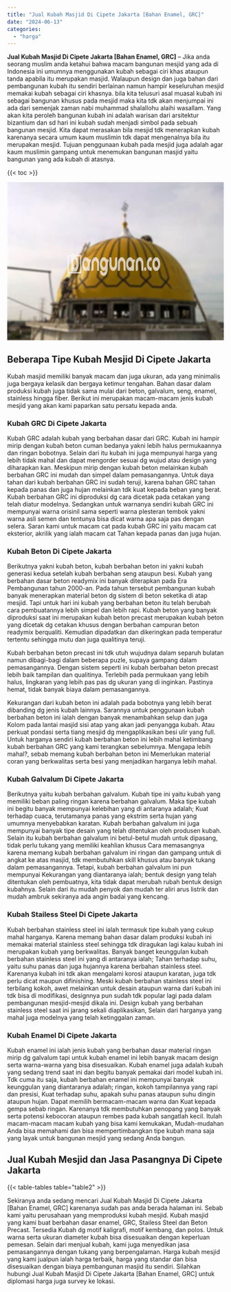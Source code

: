 ```yaml
---
title: "Jual Kubah Masjid Di Cipete Jakarta [Bahan Enamel, GRC]"
date: "2024-06-13"
categories: 
  - "harga"
---
```


**Jual Kubah Masjid Di Cipete Jakarta \[Bahan Enamel, GRC\]** – Jika anda seorang muslim anda ketahui bahwa macam bangunan mesjid yang ada di Indonesia ini umumnya menggunakan kubah sebagai ciri khas ataupun tanda apabila itu merupakan masjid. Walaupun design dan juga bahan dari pembangunan kubah itu sendiri berlainan namun hampir keseluruhan mesjid memakai kubah sebagai ciri khasnya. bila kita telusuri asal muasal kubah ini sebagai bangunan khusus pada mesjid maka kita tdk akan menjumpai ini ada dari semenjak zaman nabi muhammad shalallohu alaihi wasallam. Yang akan kita peroleh bangunan kubah ini adalah warisan dari arsitektur bizantium dan sd hari ini kubah sudah menjadi simbol pada sebuah bangunan mesjid. Kita dapat merasakan bila mesjid tdk menerapkan kubah karenanya secara umum kaum muslimin tdk dapat mengenalnya bila itu merupakan mesjid. Tujuan penggunaan kubah pada mesjid juga adalah agar kaum muslimin gampang untuk menemukan bangunan masjid yaitu bangunan yang ada kubah di atasnya.

{{< toc >}}

![Jual Kubah Masjid Di Cipete Jakarta [Bahan Enamel, GRC]](/images/jual-kubah-masjid-39.png)

## Beberapa Tipe Kubah Mesjid Di Cipete Jakarta

Kubah masjid memiliki banyak macam dan juga ukuran, ada yang minimalis juga bergaya kelasik dan bergaya ketimur tengahan. Bahan dasar dalam produksi kubah juga tidak sama mulai dari beton, galvalum, seng, enamel, stainless hingga fiber. Berikut ini merupakan macam-macam jenis kubah mesjid yang akan kami paparkan satu persatu kepada anda.

### Kubah GRC Di Cipete Jakarta

Kubah GRC adalah kubah yang berbahan dasar dari GRC. Kubah ini hampir mirip dengan kubah beton cuman bedanya yakni lebih halus permukaannya dan ringan bobotnya. Selain dari itu kubah ini juga mempunyai harga yang lebih tidak mahal dan dapat mengorder sesuai dg wujud atau design yang diharapkan kan. Meskipun mirip dengan kubah beton melainkan kubah berbahan GRC ini mudah dan simpel dalam pemasangannya. Untuk daya tahan dari kubah berbahan GRC ini sudah teruji, karena bahan GRC tahan kepada panas dan juga hujan melainkan tdk kuat kepada beban yang berat. Kubah berbahan GRC ini diproduksi dg cara dicetak pada cetakan yang telah diatur modelnya. Sedangkan untuk warnanya sendiri kubah GRC ini mempunyai warna orisinil sama seperti warna plesteran tembok yakni warna asli semen dan tentunya bisa dicat warna apa saja pas dengan selera. Saran kami untuk macam cat pada kubah GRC ini yaitu macam cat eksterior, akrilik yang ialah macam cat Tahan kepada panas dan juga hujan.

### Kubah Beton Di Cipete Jakarta

Berikutnya yakni kubah beton, kubah berbahan beton ini yakni kubah generasi kedua setelah kubah berbahan seng ataupun besi. Kubah yang berbahan dasar beton readymix ini banyak diterapkan pada Era Pembangunan tahun 2000-an. Pada tahun tersebut pembangunan kubah banyak menerapkan material beton dg sistem di beton seketika di atap mesjid. Tapi untuk hari ini kubah yang berbahan beton itu telah berubah cara pembuatannya lebih simpel dan lebih rapi. Kubah beton yang banyak diproduksi saat ini merupakan kubah beton precast merupakan kubah beton yang dicetak dg cetakan khusus dengan berbahan campuran beton readymix berqualiti. Kemudian dipadatkan dan dikeringkan pada temperatur tertentu sehingga mutu dan juga qualitinya teruji.

Kubah berbahan beton precast ini tdk utuh wujudnya dalam separuh bulatan namun dibagi-bagi dalam beberapa puzle, supaya gampang dalam pemasangannya. Dengan sistem seperti ini kubah berbahan beton precast lebih baik tampilan dan qualitinya. Terlebih pada permukaan yang lebih halus, lingkaran yang lebih pas pas dg ukuran yang di inginkan. Pastinya hemat, tidak banyak biaya dalam pemasangannya.

Kekurangan dari kubah beton ini adalah pada bobotnya yang lebih berat dibanding dg jenis kubah lainnya. Sarannya untuk penggunaan kubah berbahan beton ini ialah dengan banyak menambahkan selup dan juga Kolom pada lantai masjid sisi atap yang akan jadi penyangga kubah. Atau perkuat pondasi serta tiang mesjid dg mengaplikasikan besi ulir yang full. Untuk harganya sendiri kubah berbahan beton ini lebih mahal ketimbang kubah berbahan GRC yang kami terangkan sebelumnya. Mengapa lebih mahal?, sebab memang kubah berbahan beton ini Memerlukan material coran yang berkwalitas serta besi yang menjadikan harganya lebih mahal.

### Kubah Galvalum Di Cipete Jakarta

Berikutnya yaitu kubah berbahan galvalum. Kubah tipe ini yaitu kubah yang memiliki beban paling ringan karena berbahan galvalum. Maka tipe kubah ini begitu banyak mempunyai kelebihan yang di antaranya adalah; Kuat terhadap cuaca, terutamanya panas yang ekstrim serta hujan yang umumnya menyebabkan karatan. Kubah berbahan galvalum ini juga mempunyai banyak tipe desain yang telah ditentukan oleh produsen kubah. Selain itu kubah berbahan galvalum ini betul-betul mudah untuk dipasang, tidak perlu tukang yang memiliki keahlian khusus Cara memasangnya karena memang kubah berbahan galvalum ini ringan dan gampang untuk di angkat ke atas masjid, tdk membutuhkan skill khusus atau banyak tukang dalam pemasangannya. Tetapi, kubah berbahan galvalum ini pun mempunyai Kekurangan yang diantaranya ialah; bentuk design yang telah ditentukan oleh pembuatnya, kita tidak dapat merubah rubah bentuk design kubahnya. Selain dari itu mudah penyok dan mudah ter aliri arus listrik dan mudah ambruk sekiranya ada angin badai yang kencang.

### Kubah Stailess Steel Di Cipete Jakarta

Kubah berbahan stainless steel ini ialah termasuk tipe kubah yang cukup mahal harganya. Karena memang bahan dasar dalam produksi kubah ini memakai material stainless steel sehingga tdk diragukan lagi kalau kubah ini merupakan kubah yang berkwalitas. Banyak banget keunggulan kubah berbahan stainless steel ini yang di antaranya ialah; Tahan terhadap suhu, yaitu suhu panas dan juga hujannya karena berbahan stainless steel. Karenanya kubah ini tdk akan mengalami korosi ataupun karatan, juga tdk perlu dicat maupun difinishing. Meski kubah berbahan stainless steel ini terbilang kokoh, awet melainkan untuk desain ataupun warna dari kubah ini tdk bisa di modifikasi, designnya pun sudah tdk popular lagi pada dalam pembangunan mesjid-mesjid dikala ini. Design kubah yang berbahan stainless steel saat ini jarang sekali diaplikasikan, Selain dari harganya yang mahal juga modelnya yang telah ketinggalan zaman.

### Kubah Enamel Di Cipete Jakarta

Kubah enamel ini ialah jenis kubah yang berbahan dasar material ringan mirip dg galvalum tapi untuk kubah enamel ini lebih banyak macam design serta warna-warna yang bisa disesuaikan. Kubah enamel juga adalah kubah yang sedang trend saat ini dan begitu banyak pemakai dari model kubah ini. Tdk cuma itu saja, kubah berbahan enamel ini mempunyai banyak keunggulan yang diantaranya adalah; ringan, kokoh tampilannya yang rapi dan presisi, Kuat terhadap suhu, apakah suhu panas ataupun suhu dingin ataupun hujan. Dapat memilih bermacam-macam warna dan Kuat kepada gempa sebab ringan. Karenanya tdk membutuhkan penopang yang banyak serta potensi kebocoran ataupun rembes pada kubah sangatlah kecil. Itulah macam-macam macam kubah yang bisa kami kemukakan, Mudah-mudahan Anda bisa memahami dan bisa mempertimbangkan tipe kubah mana saja yang layak untuk bangunan mesjid yang sedang Anda bangun.

## Jual Kubah Mesjid dan Jasa Pasangnya Di Cipete Jakarta

{{< table-tables table="table2" >}}

Sekiranya anda sedang mencari Jual Kubah Masjid Di Cipete Jakarta \[Bahan Enamel, GRC\] karenanya sudah pas anda berada halaman ini. Sebab kami yaitu perusahaan yang memproduksi kubah mesjid. Kubah masjid yang kami buat berbahan dasar enamel, GRC, Stailess Steel dan Beton Precast. Tersedia Kubah dg motif kaligrafi, motif kembang, dan polos. Untuk warna serta ukuran diameter kubah bisa disesuaikan dengan keperluan pemesan. Selain dari menjual kubah, kami juga menyedikan jasa pemasangannya dengan tukang yang berpengalaman. Harga kubah mesjid yang kami jualpun ialah harga terbaik, harga yang standar dan bisa disesuaikan dengan biaya pembangunan masjid itu sendiri. Silahkan hubungi Jual Kubah Masjid Di Cipete Jakarta \[Bahan Enamel, GRC\] untuk diplomasi harga juga survey ke lokasi.
